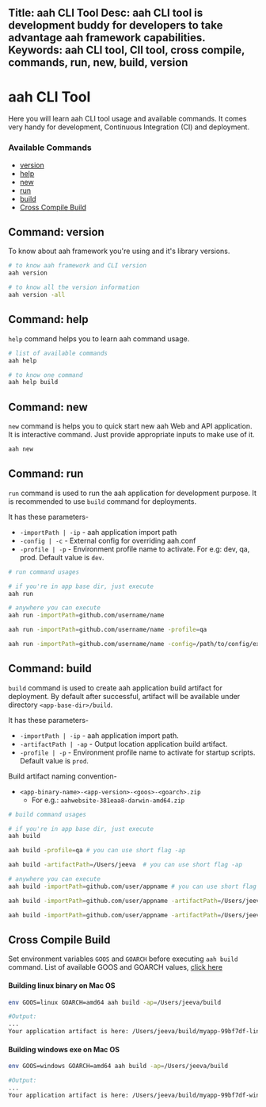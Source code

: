 Title: aah CLI Tool
Desc: aah CLI tool is development buddy for developers to take advantage aah framework capabilities.
Keywords: aah CLI tool, ClI tool, cross compile, commands, run, new, build, version
---
# aah CLI Tool

Here you will learn aah CLI tool usage and available commands. It comes very handy for development, Continuous Integration (CI) and deployment.

### Available Commands
  * [version](#command-version)
  * [help](#command-help)  
  * [new](#command-new)
  * [run](#command-run)
  * [build](#command-build)
  * [Cross Compile Build](#cross-compile-build)

## Command: version

To know about aah framework you're using and it's library versions.
```bash
# to know aah framework and CLI version
aah version

# to know all the version information
aah version -all
```

## Command: help

`help` command helps you to learn aah command usage.

```bash
# list of available commands
aah help

# to know one command
aah help build
```

## Command: new

`new` command is helps you to quick start new aah Web and API application. It is interactive command. Just provide appropriate inputs to make use of it.

```bash
aah new
```

## Command: run

`run` command is used to run the aah application for development purpose. It is recommended to use `build` command for deployments.

It has these parameters-

  * `-importPath | -ip` - aah application import path
  * `-config | -c` - External config for overriding aah.conf
  * `-profile | -p` - Environment profile name to activate. For e.g: dev, qa, prod. Default value is `dev`.

```bash
# run command usages

# if you're in app base dir, just execute
aah run

# anywhere you can execute
aah run -importPath=github.com/username/name

aah run -importPath=github.com/username/name -profile=qa

aah run -importPath=github.com/username/name -config=/path/to/config/external.conf -profile=qa
```

## Command: build

`build` command is used to create aah application build artifact for deployment. By default after successful, artifact will be available under directory `<app-base-dir>/build`.

It has these parameters-

  * `-importPath | -ip` - aah application import path.
  * `-artifactPath | -ap` - Output location application build artifact.
  * `-profile | -p` - Environment profile name to activate for startup scripts. Default value is `prod`.

Build artifact naming convention-

  * `<app-binary-name>-<app-version>-<goos>-<goarch>.zip`
      - For e.g.: `aahwebsite-381eaa8-darwin-amd64.zip`

```bash
# build command usages

# if you're in app base dir, just execute
aah build

aah build -profile=qa # you can use short flag -ap

aah build -artifactPath=/Users/jeeva  # you can use short flag -ap

# anywhere you can execute
aah build -importPath=github.com/user/appname # you can use short flag -ip

aah build -importPath=github.com/user/appname -artifactPath=/Users/jeeva

aah build -importPath=github.com/user/appname -artifactPath=/Users/jeeva -profile=qa
```

## Cross Compile Build
Set environment variables `GOOS` and `GOARCH` before executing `aah build` command. List of available GOOS and GOARCH values, [click here](https://golang.org/doc/install/source#environment)

#### Building linux binary on Mac OS
```bash
env GOOS=linux GOARCH=amd64 aah build -ap=/Users/jeeva/build

#Output:
...
Your application artifact is here: /Users/jeeva/build/myapp-99bf7df-linux-amd64.zip
```

#### Building windows exe on Mac OS
```bash
env GOOS=windows GOARCH=amd64 aah build -ap=/Users/jeeva/build

#Output:
...
Your application artifact is here: /Users/jeeva/build/myapp-99bf7df-windows-amd64.zip
```
